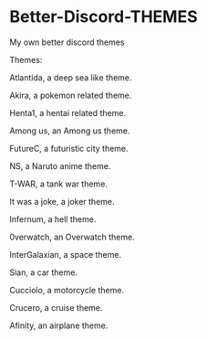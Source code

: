 # Better-Discord-THEMES
My own better discord themes

Themes:

Atlantida, a deep sea like theme.

Akira, a pokemon related theme.

Henta1, a hentai related theme.

Among us, an Among us theme.

FutureC, a futuristic city theme.

NS, a Naruto anime theme.

T-WAR, a tank war theme.

It was a joke, a joker theme.

Infernum, a hell theme.

0verwatch, an Overwatch theme.

InterGalaxian, a space theme.

Sian, a car theme.

Cucciolo, a motorcycle theme.

Crucero, a cruise theme.

Afinity, an airplane theme.

